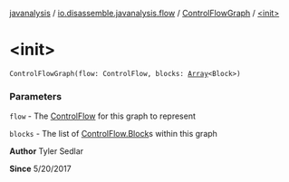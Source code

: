 [javanalysis](../../index.md) / [io.disassemble.javanalysis.flow](../index.md) / [ControlFlowGraph](index.md) / [&lt;init&gt;](./-init-.md)

# &lt;init&gt;

`ControlFlowGraph(flow: ControlFlow, blocks: `[`Array`](https://kotlinlang.org/api/latest/jvm/stdlib/kotlin/-array/index.html)`<Block>)`

### Parameters

`flow` - The [ControlFlow](#) for this graph to represent

`blocks` - The list of [ControlFlow.Block](#)s within this graph

**Author**
Tyler Sedlar

**Since**
5/20/2017

